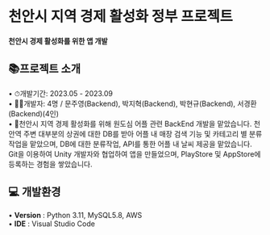 <h1>천안시 지역 경제 활성화 정부 프로젝트</h1>
<h4>천안시 경제 활성화를 위한 앱 개발 </h4>

<h2>📚프로젝트 소개</h2>
• ⏱개발기간: 2023.05 - 2023.09</br>
• 👨‍🏫개발자: 4명 / 문주영(Backend), 박지혁(Backend), 박현규(Backend), 서경환(Backend)(4인)<br>
• 📃천안시 지역 경제 활성화를 위해 원도심 어플 관련 BackEnd 개발을 맡았습니다. 천안역 주변 대부분의 상권에 대한 DB를 받아 어플 내 매장 검색 기능 및 카테고리 별 분류 작업을 맡았으며, DB에 대한 분류작업, API를 통한 어플 내 날씨 제공을 맡았습니다. Git을 이용하여 Unity 개발자와 협업하여 앱을 만들었으며, PlayStore 및 AppStore에 등록하는 경험을 쌓았습니다. </br>


<h2>💻 개발환경</h2>
• <b>Version</b> : Python 3.11, MySQL5.8, AWS<br>
• <b>IDE</b> : Visual Studio Code


